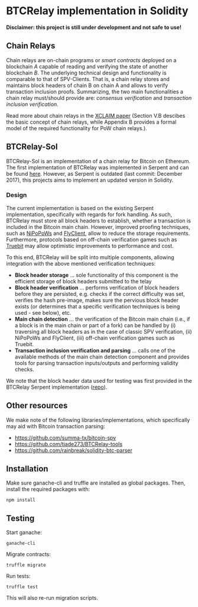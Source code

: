 # BTCRelay implementation in Solidity

**Disclaimer: this project is still under development and not safe to use!** 

## Chain Relays
Chain relays are on-chain programs or <i>smart contracts</i> deployed on a blockchain <i>A</i> capable of reading and verifying the state of another blockchain <i>B</i>. 
The underlying technical design and functionality is comparable to that of SPV-Clients. That is, a chain relay stores and maintains block headers of chain B on chain A and allows to verify transaction inclusion proofs. Summarizing, the two main functionalities a chain relay must/should provide are: <i>consensus verification</i> and <i>transaction inclusion verification</i>.

Read more about chain relays in the <a href="https://eprint.iacr.org/2018/643.pdf">XCLAIM paper</a> (Section V.B descibes the basic concept of chain relays, while Appendix B provides a formal model of the required functionality for PoW chain relays.).  

## BTCRelay-Sol
BTCRelay-Sol is an implementation of a chain relay for Bitcoin on Ethereum. The first implementation of BTCRelay was implemented in Serpent and can be found <a href="https://github.com/ethereum/btcrelay">here</a>. 
However, as Serpent is outdated (last commit: December 2017), this projects aims to implement an updated version in Solidity. 

### Design
The current implementation is based on the existing Serpent implementation, specifically with regards for fork handling. 
As such, BTCRelay must store all block headers to establish, whether a transaction is included in the Bitcoin main chain.
However, improved proofing techniques, such as <a href="https://nipopows.com/">NiPoPoWs</a> and <a href="https://scalingbitcoin.org/stanford2017/Day1/flyclientscalingbitcoin.pptx.pdf">FlyClient</a>, allow to reduce the storage requirements. Furthermore, protocols based on off-chain verification games such as <a href="https://truebit.io/">Truebit</a> may allow optimistic improvements to performance and cost. 

To this end, BTCRelay will be split into multiple components, allowing integration with the above mentioned verification techniques:
+ **Block header storage** ... sole functionality of this component is the efficient storage of block headers submitted to the telay
+ **Block header verification** ... performs verification of block headers before they are persisted, e.g. checks if the correct difficulty was set, verifies the hash pre-image, makes sure the pervious block header exists (or determines that a specific verification techniques is being used - see below), etc. 
+ **Main chain detection** ... the verification of the Bitcoin main chain (i.e., if a block is in the main chain or part of a fork) can be handled by (i) traversing all block headers as in the case of classic SPV verification, (ii) NiPoPoWs and FlyClient, (iii) off-chain verification games such as Truebit. 
+ **Transaction inclusion verification and parsing** ... calls one of the available methods of the main chain detection component and provides tools for parsing transaction inputs/outputs and performing validity checks. 


We note that the block header data used for testing was first provided in the BTCRelay Serpent implementation (<a href="https://github.com/ethereum/btcrelay">repo</a>).  

## Other resources
We make note of the following libraries/implementations, which specifically may aid with Bitcoin transaction parsing:
+ https://github.com/summa-tx/bitcoin-spv
+ https://github.com/tjade273/BTCRelay-tools
+ https://github.com/rainbreak/solidity-btc-parser

## Installation

Make sure ganache-cli and truffle are installed as global packages. Then, install the required packages with:

```
npm install
```

## Testing

Start ganache:

```
ganache-cli
```

Migrate contracts:

```
truffle migrate
```

Run tests: 

```
truffle test
```
This will also re-run migration scripts. 
